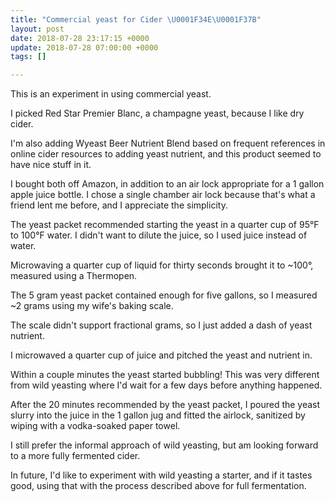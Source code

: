 ```yaml
---
title: "Commercial yeast for Cider \U0001F34E\U0001F37B"
layout: post
date: 2018-07-28 23:17:15 +0000
update: 2018-07-28 07:00:00 +0000
tags: []

---
```

This is an experiment in using commercial yeast.

I picked Red Star Premier Blanc, a champagne yeast, because I like dry cider.

I'm also adding Wyeast Beer Nutrient Blend based on frequent references in online cider resources to adding yeast nutrient, and this product seemed to have nice stuff in it.

I bought both off Amazon, in addition to an air lock appropriate for a 1 gallon apple juice bottle. I chose a single chamber air lock because that's what a friend lent me before, and I appreciate the simplicity.

The yeast packet recommended starting the yeast in a quarter cup of 95°F to 100°F water. I didn't want to dilute the juice, so I used juice instead of water.

Microwaving a quarter cup of liquid for thirty seconds brought it to \~100°, measured using a Thermopen.

The 5 gram yeast packet contained enough for five gallons, so I measured \~2 grams using my wife's baking scale.

The scale didn't support fractional grams, so I just added a dash of yeast nutrient.

I microwaved a quarter cup of juice and pitched the yeast and nutrient in.

Within a couple minutes the yeast started bubbling! This was very different from wild yeasting where I'd wait for a few days before anything happened.

After the 20 minutes recommended by the yeast packet, I poured the yeast slurry into the juice in the 1 gallon jug and fitted the airlock, sanitized by wiping with a vodka-soaked paper towel.

I still prefer the informal approach of wild yeasting, but am looking forward to a more fully fermented cider.

In future, I'd like to experiment with wild yeasting a starter, and if it tastes good, using that with the process described above for full fermentation.